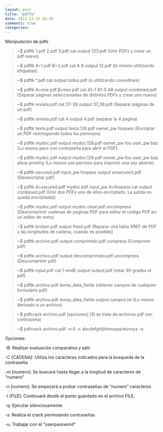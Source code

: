 ```yaml
---
layout: post
title: "pdftk"
date: 2013-12-15 18:39
comments: true
categories: 
---
```

Manipulación de pdfs

>~$ pdftk 1.pdf 2.pdf 3.pdf cat output 123.pdf (Unir PDFs y crear un pdf nuevo)

>~$ pdftk A=1.pdf B=2.pdf cat A B output 12.pdf (lo mismo utilitzando etiquetas)

>~$ pdftk *.pdf cat output todos.pdf (o utilitzando comodines)

>~$ pdftk A=one.pdf B=two.pdf cat A1-7 B1-5 A8 output combined.pdf (Separar páginas seleccionadas de distintos PDFs y crear uno nuevo)

>~$ pdftk revista.pdf cat 37-39 output 37_39.pdf (Separar páginas de un pdf)

>~$ pdftk revista.pdf cat 4 output 4.pdf (separar la 4 pagina)

>~$ pdftk texto.pdf output texto.128.pdf owner_pw foopass (Encriptar un PDF restringiendo todos los permisos)

>~$ pdftk mydoc.pdf output mydoc.128.pdf owner_pw foo user_pw baz (Lo mismo pero con contraseña para abrir el PDF)

>~$ pdftk mydoc.pdf output mydoc.128.pdf owner_pw foo user_pw baz allow printing (Lo mismo con permiso para imprimir una vez abierto)

>~$ pdftk secured.pdf input_pw foopass output unsecured.pdf (Desencriptar pdf)

>~$ pdftk A=secured.pdf mydoc.pdf input_pw A=foopass cat output combined.pdf (Unir dos PDFs uno de ellos encriptado. La salida no queda encriptada))

>~$ pdftk mydoc.pdf output mydoc.clear.pdf uncompress (Descomprimir cadenas de paginas PDF para editar el codigo PDF en un editor de texto)

>~$ pdftk broken.pdf output fixed.pdf (Reparar una tabla XREF de PDF y las longitudes de cadena, cuando es posible))

>~$ pdftk archivo.pdf output comprimido.pdf compress (Comprimir pdf)

>~$ pdftk archivo.pdf output descomprimido.pdf uncompress (Descomprimir pdf)

>~$ pdftk input.pdf cat 1-endE output output.pdf (rotar 90 grados el pdf)

>~$ pdftk archivo.pdf dump_data_fields (obtener campos de cualquier formulario pdf)

>~$ pdftk archivo.pdf dump_data_fields output campos.lst (Lo mismo derivado a un archivo)

>~$ pdfcrack archivo.pdf [opciones] (Si se trata de archivos pdf con contraseña)

>~$ pdfcrack archivo.pdf -n 6 -c abcdefghijklmnopqrstuvxyz -s

Opciones:

-B: Realizar evaluación comparativa y salir

-C [CADENA]: Utiliza los caracteres indicados para la busqueda de la contraseña

-m [numero]: Se buscará hasta llegar a la longitud de caracteres de “numero”

-n [numero]: Se empezará a probar contraseñas de “numero” caracteres

-l [FILE]: Continuará desde el punto guardado en el archivo FILE.

-q: Ejecutar silenciosamente

-s: Realiza el crack permutando contraseñas

-u: Trabajar con el “userpassword”

